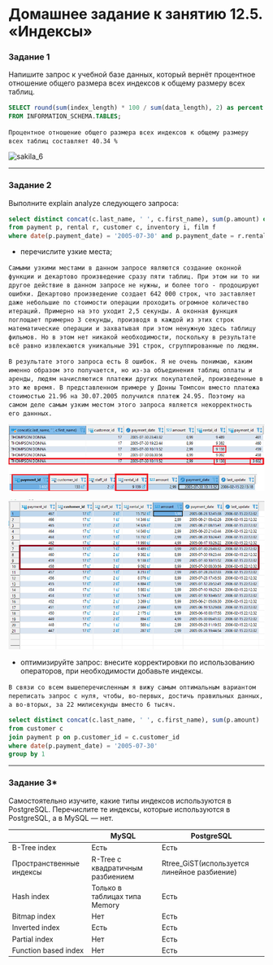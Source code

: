 # Домашнее задание к занятию 12.5. «Индексы»

### Задание 1

Напишите запрос к учебной базе данных, который вернёт процентное отношение общего размера всех индексов к общему размеру всех таблиц.

```sql
SELECT round(sum(index_length) * 100 / sum(data_length), 2) as percent
FROM INFORMATION_SCHEMA.TABLES;
```
```Процентное отношение общего размера всех индексов к общему размеру всех таблиц составляет 40.34 %```

![sakila_6](https://github.com/benli6/ben_sqld-5_reldb/blob/main/screenshots/sakila_6.png)

---

### Задание 2

Выполните explain analyze следующего запроса:
```sql
select distinct concat(c.last_name, ' ', c.first_name), sum(p.amount) over (partition by c.customer_id, f.title)
from payment p, rental r, customer c, inventory i, film f
where date(p.payment_date) = '2005-07-30' and p.payment_date = r.rental_date and r.customer_id = c.customer_id and i.inventory_id = r.inventory_id
```
- перечислите узкие места;

`Самыми узкими местами в данном запросе являются создание оконной функции и декартово произведение сразу пяти таблиц. При этом ни то ни другое действие в данном запросе не нужны, и более того - продоцируют ошибки. Декартово произведение создает 642 000 строк, что заставляет даже небольшие по стоимости операции проходить огромное количество итераций. Примерно на это уходит 2,5 секунды. А оконная функция поглощает примерно 3 секунды, производя в каждой из этих строк математические операции и захватывая при этом ненужную здесь таблицу фильмов. Но в этом нет никакой необходимости, поскольку в результате всё равно извлекаются уникальные 391 строк, сгруппированные по людям.`

`В результате этого запроса есть 8 ошибок. Я не очень понимаю, каким именно образом это получается, но из-за объединения таблиц оплаты и аренды, людям начисляютися платежи других покупателей, произведенные в это же время. В представленном примере у Донны Томпсон вместо платежа стоимостью 21.96 на 30.07.2005 получился платеж 24.95. Поэтому на самом деле самым узким местом этого запроса является некорректность его даннных.`

![error_1](https://github.com/benli6/ben_sqld-5_reldb/blob/main/screenshots/sakila_error_1.png)

![error_2](https://github.com/benli6/ben_sqld-5_reldb/blob/main/screenshots/sakila_error_2.png)

- оптимизируйте запрос: внесите корректировки по использованию операторов, при необходимости добавьте индексы.

`В связи со всем вышеперечисленным я вижу самым оптимальным вариантом переписать запрос с нуля, чтобы, во-первых, достичь правильных данных, а во-вторых, за 22 милисекунды вместо 6 тысяч.`

```sql
select distinct concat(c.last_name, ' ', c.first_name), sum(p.amount)
from customer c 
join payment p on p.customer_id = c.customer_id 
where date(p.payment_date) = '2005-07-30'
group by 1
```

---

### Задание 3*

Самостоятельно изучите, какие типы индексов используются в PostgreSQL. Перечислите те индексы, которые используются в PostgreSQL, а в MySQL — нет.

|                          | MySQL                            | PostgreSQL                                   |
|--------------------------|----------------------------------|----------------------------------------------|
| B-Tree index             | Есть                             | Есть                                         |
| Пространственные индексы | R-Tree с квадратичным разбиением | Rtree_GiST(используется линейное разбиение)  |
| Hash index               | Только в таблицах типа Memory    | Есть                                         |
| Bitmap index             | Нет                              | Есть                                         |
| Inverted index           | Есть                             | Есть                                         |
| Partial index            | Нет                              | Есть                                         |
| Function based index     | Нет                              | Есть                                         |
